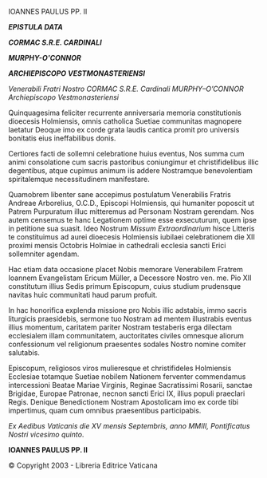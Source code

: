 IOANNES PAULUS PP. II

***EPISTULA DATA***

***CORMAC S.R.E. CARDINALI***

***MURPHY-O'CONNOR***

***ARCHIEPISCOPO VESTMONASTERIENSI***

*Venerabili Fratri Nostro CORMAC S.R.E. Cardinali MURPHY–O’CONNOR Archiepiscopo Vestmonasteriensi*

Quinquagesima feliciter recurrente anniversaria memoria constitutionis dioecesis Holmiensis, omnis catholica Suetiae communitas magnopere laetatur Deoque imo ex corde grata laudis cantica promit pro universis bonitatis eius ineffabilibus donis.

Certiores facti de sollemni celebratione huius eventus, Nos summa cum animi consolatione cum sacris pastoribus coniungimur et christifidelibus illic degentibus, atque cupimus animum iis addere Nostramque benevolentiam spiritalemque necessitudinem manifestare.

Quamobrem libenter sane accepimus postulatum Venerabilis Fratris Andreae Arborelius, O.C.D., Episcopi Holmiensis, qui humaniter poposcit ut Patrem Purpuratum illuc mitteremus ad Personam Nostram gerendam. Nos autem censemus te hanc Legationem optime esse exsecuturum, quem ipse in petitione sua suasit. Ideo Nostrum *Missum Extraordinarium* hisce Litteris te constituimus ad aurei dioecesis Holmiensis iubilaei celebrationem die XII proximi mensis Octobris Holmiae in cathedrali ecclesia sancti Erici sollemniter agendam.

Hac etiam data occasione placet Nobis memorare Venerabilem Fratrem Ioannem Evangelistam Ericum Müller, a Decessore Nostro ven. me. Pio XII constitutum illius Sedis primum Episcopum, cuius studium prudensque navitas huic communitati haud parum profuit.

In hac honorifica explenda missione pro Nobis illic adstabis, immo sacris liturgicis praesidebis, sermone tuo Nostram ad mentem illustrabis eventus illius momentum, caritatem pariter Nostram testaberis erga dilectam ecclesialem illam communitatem, auctoritates civiles omnesque aliorum confessionum vel religionum praesentes sodales Nostro nomine comiter salutabis.

Episcopum, religiosos viros mulieresque et christifideles Holmiensis Ecclesiae totamque Suetiae nobilem Nationem ferventer commendamus intercessioni Beatae Mariae Virginis, Reginae Sacratissimi Rosarii, sanctae Brigidae, Europae Patronae, necnon sancti Erici IX, illius populi praeclari Regis. Denique Benedictionem Nostram Apostolicam imo ex corde tibi impertimus, quam cum omnibus praesentibus participabis.

*Ex Aedibus Vaticanis die XV mensis Septembris, anno MMIII, Pontificatus Nostri vicesimo quinto*.

**IOANNES PAULUS PP. II**

© Copyright 2003 - Libreria Editrice Vaticana